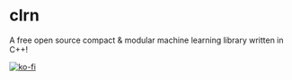 # clrn
A free open source compact & modular machine learning library written in C++!


[![ko-fi](https://ko-fi.com/img/githubbutton_sm.svg)](https://ko-fi.com/W7W23Q8TJ)
